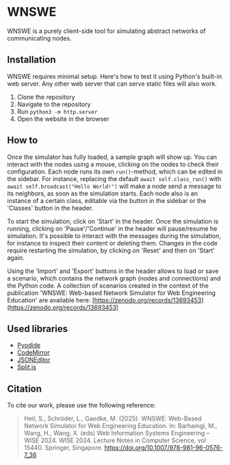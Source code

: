 # WNSWE

WNSWE is a purely client-side tool for simulating abstract networks of communicating nodes.

## Installation

WNSWE requires minimal setup. Here's how to test it using Python's built-in web server. Any other web server that can serve static files will also work.

1. Clone the repository
2. Navigate to the repository
3. Run `python3 -m http.server`
4. Open the website in the browser

## How to

Once the simulator has fully loaded, a sample graph will show up. You can interact with the nodes using a mouse, clicking on the nodes to check their configuration. Each node runs its own `run()`-method, which can be edited in the sidebar. For instance, replacing the default `await self.class_run()` with `await self.broadcast("Hello World!")` will make a node send a message to its neighbors, as soon as the simulation starts. Each node also is an instance of a certain class, editable via the button in the sidebar or the 'Classes' button in the header.

To start the simulation, click on 'Start' in the header. Once the simulation is running, clicking on 'Pause'/'Continue' in the header will pause/resume he simulation. It's possible to interact with the messages during the simulation, for instance to inspect their content or deleting them. Changes in the code require restarting the simulation, by clicking on 'Reset' and then on 'Start' again.

Using the 'Import' and 'Export' buttons in the header allows to load or save a scenario, which contains the network graph (nodes and connections) and the Python code. A collection of scenarios created in the context of the publication 'WNSWE: Web-based Network Simulator for Web Engineering Education' are available here: [https://zenodo.org/records/13693453](https://zenodo.org/records/13693453)

## Used libraries

- [Pyodide](https://pyodide.org/)
- [CodeMirror](https://codemirror.net/)
- [JSONEditor](https://github.com/josdejong/jsoneditor)
- [Split.js](https://split.js.org/)

## Citation

To cite our work, please use the following reference:

> Heil, S., Schröder, L., Gaedke, M. (2025). WNSWE: Web-Based Network Simulator for Web Engineering Education. In: Barhamgi, M., Wang, H., Wang, X. (eds) Web Information Systems Engineering – WISE 2024. WISE 2024. Lecture Notes in Computer Science, vol 15440. Springer, Singapore. https://doi.org/10.1007/978-981-96-0576-7_36 
